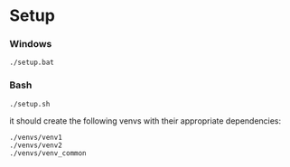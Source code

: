 # Setup

### Windows
```
./setup.bat
```

### Bash
```
./setup.sh
```


it should create the following venvs with their appropriate dependencies:

```
./venvs/venv1
./venvs/venv2
./venvs/venv_common
```